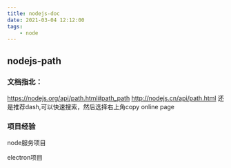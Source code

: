 ```yaml
---
title: nodejs-doc
date: 2021-03-04 12:12:00
tags:
    - node
---
```

## nodejs-path
### 文档指北：
https://nodejs.org/api/path.html#path_path
http://nodejs.cn/api/path.html
还是推荐dash,可以快速搜索，然后选择右上角copy online page

### 项目经验
node服务项目







electron项目

